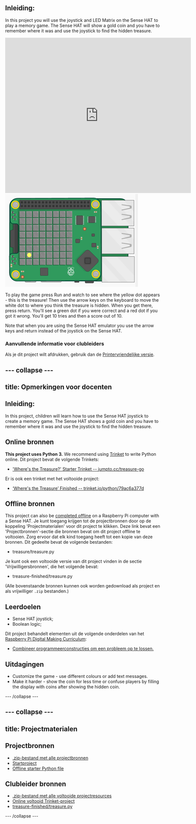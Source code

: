 ## Inleiding:

In this project you will use the joystick and LED Matrix on the Sense HAT to play a memory game. The Sense HAT will show a gold coin and you have to remember where it was and use the joystick to find the hidden treasure.

<div class="trinket">
  <iframe src="https://trinket.io/embed/python/79ac6a377d?outputOnly=true&start=result" width="600" height="500" frameborder="0" marginwidth="0" marginheight="0" allowfullscreen mark="crwd-mark">
</iframe> <img src="images/treasure-final.png" />
</div>

To play the game press Run and watch to see where the yellow dot appears - this is the treasure! Then use the arrow keys on the keyboard to move the white dot to where you think the treasure is hidden. When you get there, press return. You'll see a green dot if you were correct and a red dot if you got it wrong. You'll get 10 tries and then a score out of 10.

Note that when you are using the Sense HAT emulator you use the arrow keys and return instead of the joystick on the Sense HAT.

### Aanvullende informatie voor clubleiders

Als je dit project wilt afdrukken, gebruik dan de [Printervriendelijke versie](https://projects.raspberrypi.org/en/projects/wheres-the-treasure/print).

## \--- collapse \---

## title: Opmerkingen voor docenten

## Inleiding:

In this project, children will learn how to use the Sense HAT joystick to create a memory game. The Sense HAT shows a gold coin and you have to remember where it was and use the joystick to find the hidden treasure.

## Online bronnen

**This project uses Python 3.** We recommend using [Trinket](https://trinket.io/) to write Python online. Dit project bevat de volgende Trinkets:

* ['Where's the Treasure?' Starter Trinket -- jumpto.cc/treasure-go](http://jumpto.cc/treasure-go)

Er is ook een trinket met het voltooide project:

* [‘Where's the Treasure’ Finished -- trinket.io/python/79ac6a377d](https://trinket.io/python/79ac6a377d)

## Offline bronnen

This project can also be [completed offline](https://www.codeclubprojects.org/en-GB/resources/physical-sense-hat/) on a Raspberry Pi computer with a Sense HAT. Je kunt toegang krijgen tot de projectbronnen door op de koppeling 'Projectmaterialen' voor dit project te klikken. Deze link bevat een 'Projectbronnen'-sectie die bronnen bevat om dit project offline te voltooien. Zorg ervoor dat elk kind toegang heeft tot een kopie van deze bronnen. Dit gedeelte bevat de volgende bestanden:

* treasure/treasure.py

Je kunt ook een voltooide versie van dit project vinden in de sectie 'Vrijwilligersbronnen', die het volgende bevat:

* treasure-finished/treasure.py

(Alle bovenstaande bronnen kunnen ook worden gedownload als project en als vrijwilliger `.zip` bestanden.)

## Leerdoelen

* Sense HAT joystick;
* Boolean logic;

Dit project behandelt elementen uit de volgende onderdelen van het [Raspberry Pi Digital Making Curriculum](http://rpf.io/curriculum):

* [Combineer programmeerconstructies om een ​​probleem op te lossen.](https://www.raspberrypi.org/curriculum/programming/builder)

## Uitdagingen

* Customize the game - use different colours or add text messages. 
* Make it harder - show the coin for less time or confuse players by filling the display with coins after showing the hidden coin. 

\--- /collapse \---

## \--- collapse \---

## title: Projectmaterialen

## Projectbronnen

* [.zip-bestand met alle projectbronnen](resources/treasure-project-resources.zip)
* [Startproject](http://jumpto.cc/treasure-go)
* [Offline starter Python file](resources/treasure-treasure.py)

## Clubleider bronnen

* [.zip-bestand met alle voltooide projectresources](resources/treasure-volunteer-resources.zip)
* [Online voltooid Trinket-project](https://trinket.io/python/79ac6a377d)
* [treasure-finished/treasure.py](resources/treasure-finished-treasure.py)

\--- /collapse \---